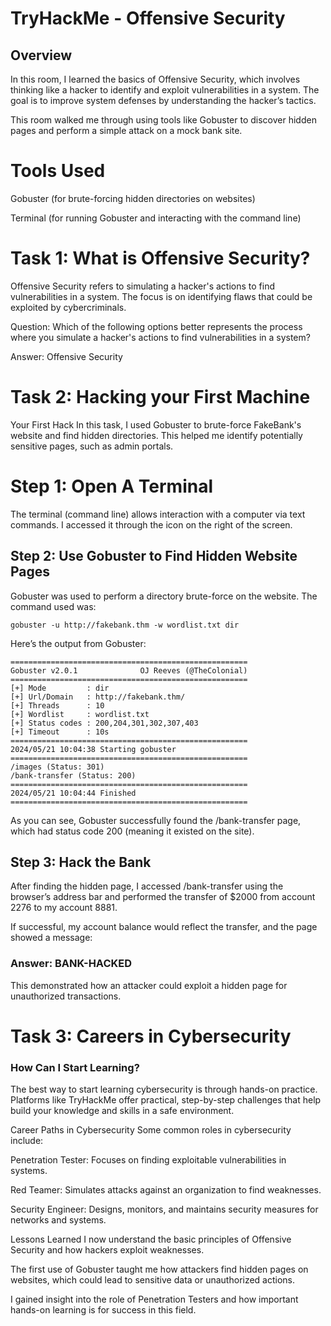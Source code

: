 # TryHackMe - Offensive Security
## Overview
In this room, I learned the basics of Offensive Security, which involves thinking like a hacker to identify and exploit vulnerabilities in a system. The goal is to improve system defenses by understanding the hacker’s tactics.

This room walked me through using tools like Gobuster to discover hidden pages and perform a simple attack on a mock bank site.

# Tools Used
Gobuster (for brute-forcing hidden directories on websites)

Terminal (for running Gobuster and interacting with the command line)

# Task 1: What is Offensive Security?
Offensive Security refers to simulating a hacker's actions to find vulnerabilities in a system. The focus is on identifying flaws that could be exploited by cybercriminals.

Question: Which of the following options better represents the process where you simulate a hacker's actions to find vulnerabilities in a system?

Answer: Offensive Security

# Task 2: Hacking your First Machine
Your First Hack
In this task, I used Gobuster to brute-force FakeBank's website and find hidden directories. This helped me identify potentially sensitive pages, such as admin portals.

# Step 1: Open A Terminal
The terminal (command line) allows interaction with a computer via text commands. I accessed it through the icon on the right of the screen.

## Step 2: Use Gobuster to Find Hidden Website Pages
Gobuster was used to perform a directory brute-force on the website. The command used was:

```gobuster -u http://fakebank.thm -w wordlist.txt dir```

Here’s the output from Gobuster:

```
=====================================================
Gobuster v2.0.1              OJ Reeves (@TheColonial)
=====================================================
[+] Mode         : dir
[+] Url/Domain   : http://fakebank.thm/
[+] Threads      : 10
[+] Wordlist     : wordlist.txt
[+] Status codes : 200,204,301,302,307,403
[+] Timeout      : 10s
=====================================================
2024/05/21 10:04:38 Starting gobuster
=====================================================
/images (Status: 301)
/bank-transfer (Status: 200)
=====================================================
2024/05/21 10:04:44 Finished
=====================================================
```
As you can see, Gobuster successfully found the /bank-transfer page, which had status code 200 (meaning it existed on the site).

## Step 3: Hack the Bank
After finding the hidden page, I accessed /bank-transfer using the browser’s address bar and performed the transfer of $2000 from account 2276 to my account 8881.

If successful, my account balance would reflect the transfer, and the page showed a message:

### Answer: BANK-HACKED

This demonstrated how an attacker could exploit a hidden page for unauthorized transactions.

# Task 3: Careers in Cybersecurity
### How Can I Start Learning?
The best way to start learning cybersecurity is through hands-on practice. Platforms like TryHackMe offer practical, step-by-step challenges that help build your knowledge and skills in a safe environment.

Career Paths in Cybersecurity
Some common roles in cybersecurity include:

Penetration Tester: Focuses on finding exploitable vulnerabilities in systems.

Red Teamer: Simulates attacks against an organization to find weaknesses.

Security Engineer: Designs, monitors, and maintains security measures for networks and systems.

Lessons Learned
I now understand the basic principles of Offensive Security and how hackers exploit weaknesses.

The first use of Gobuster taught me how attackers find hidden pages on websites, which could lead to sensitive data or unauthorized actions.

I gained insight into the role of Penetration Testers and how important hands-on learning is for success in this field.
